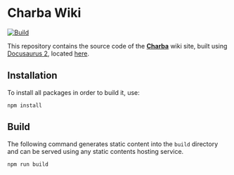 # Charba Wiki

[![Build](https://github.com/pepstock-org/Charba/workflows/Build/badge.svg?branch=master)](https://github.com/pepstock-org/Charba/actions/)

This repository contains the source code of the **[Charba](https://github.com/pepstock-org/Charba)** wiki site, built using [Docusaurus 2](https://v2.docusaurus.io/), located [here](http://www.pepstock.org/Charba-Wiki).

## Installation

To install all packages in order to build it, use:

```console
npm install
```

## Build

The following command generates static content into the `build` directory and can be served using any static contents hosting service.

```console
npm run build
```

